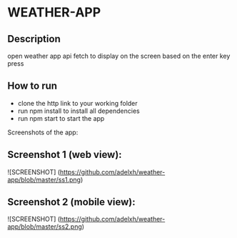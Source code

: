 # WEATHER-APP 
## Description 
open weather app api fetch to display on the screen based on the enter key press

## How to run 
- clone the http link to your working folder 
- run npm install to install all dependencies 
- run npm start to start the app 


Screenshots of the app: 
## Screenshot 1 (web view): 
![SCREENSHOT] (https://github.com/adelxh/weather-app/blob/master/ss1.png)

## Screenshot 2 (mobile view): 
![SCREENSHOT] (https://github.com/adelxh/weather-app/blob/master/ss2.png)
